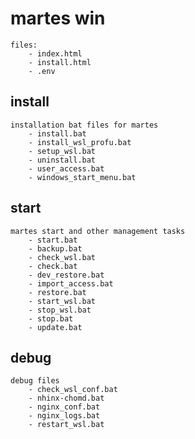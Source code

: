 # martes win
    files:
        - index.html
        - install.html
        - .env


## install
    installation bat files for martes
        - install.bat
        - install_wsl_profu.bat
        - setup_wsl.bat
        - uninstall.bat
        - user_access.bat
        - windows_start_menu.bat


## start
    martes start and other management tasks
        - start.bat
        - backup.bat
        - check_wsl.bat
        - check.bat
        - dev_restore.bat
        - import_access.bat
        - restore.bat
        - start_wsl.bat
        - stop_wsl.bat
        - stop.bat
        - update.bat


## debug
    debug files
        - check_wsl_conf.bat
        - nhinx-chomd.bat
        - nginx_conf.bat
        - nginx_logs.bat
        - restart_wsl.bat